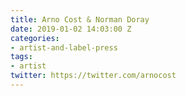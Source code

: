 ```yaml
---
title: Arno Cost & Norman Doray
date: 2019-01-02 14:03:00 Z
categories:
- artist-and-label-press
tags:
- artist
twitter: https://twitter.com/arnocost
---
```


